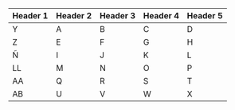| Header 1 | Header 2 | Header 3 | Header 4 | Header 5 |
|----------|----------|----------|----------|----------|
| Y        | A        | B        | C        | D        |
| Z        | E        | F        | G        | H        |
| Ñ        | I        | J        | K        | L        |
| LL       | M        | N        | O        | P        |
| AA       | Q        | R        | S        | T        |
| AB       | U        | V        | W        | X        |